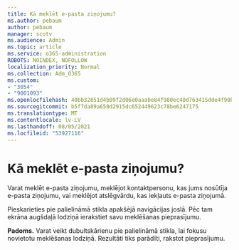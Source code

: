 ```yaml
---
title: Kā meklēt e-pasta ziņojumu?
ms.author: pebaum
author: pebaum
manager: scotv
ms.audience: Admin
ms.topic: article
ms.service: o365-administration
ROBOTS: NOINDEX, NOFOLLOW
localization_priority: Normal
ms.collection: Adm_O365
ms.custom:
- "3054"
- "9001093"
ms.openlocfilehash: 40bb32851d4b09f2d06e0aaabe84f980ec40d763415dde4f90b5120c242e4bb2
ms.sourcegitcommit: b5f7da89a650d2915dc652449623c78be6247175
ms.translationtype: MT
ms.contentlocale: lv-LV
ms.lasthandoff: 08/05/2021
ms.locfileid: "53927116"
---
```

# <a name="how-do-i-search-for-an-email"></a>Kā meklēt e-pasta ziņojumu?

Varat meklēt e-pasta ziņojumu, meklējot kontaktpersonu, kas jums nosūtīja e-pasta ziņojumu, vai meklējot atslēgvārdu, kas iekļauts e-pasta ziņojumā.

Pieskarieties pie palielināmā stikla apakšējā navigācijas joslā. Pēc tam ekrāna augšdaļā lodziņā ierakstiet savu meklēšanas pieprasījumu. 

**Padoms.** Varat veikt dubultskārienu pie palielināmā stikla, lai fokusu novietotu meklēšanas lodziņā. Rezultāti tiks parādīti, rakstot pieprasījumu. 
